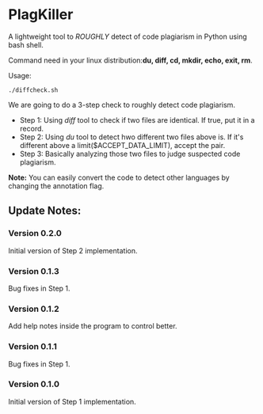 # PlagKiller
A lightweight tool to *ROUGHLY* detect of code plagiarism in Python using bash shell. 

Command need in your linux distribution:**du, diff, cd, mkdir, echo, exit, rm**.

Usage:
``` shell
./diffcheck.sh
```

We are going to do a 3-step check to roughly detect code plagiarism.
* Step 1: Using *diff* tool to check if two files are identical. If true, put it in a record.
* Step 2: Using *du* tool to detect hwo different two files above is. If it's different above a limit($ACCEPT_DATA_LIMIT), accept the pair.
* Step 3: Basically analyzing those two files to judge suspected code plagiarism.

**Note:** You can easily convert the code to detect other languages by changing the annotation flag.

## Update Notes:

### Version 0.2.0
Initial version of Step 2 implementation.

### Version 0.1.3
Bug fixes in Step 1.

### Version 0.1.2
Add help notes inside the program to control better.

### Version 0.1.1
Bug fixes in Step 1.

### Version 0.1.0
Initial version of Step 1 implementation.

